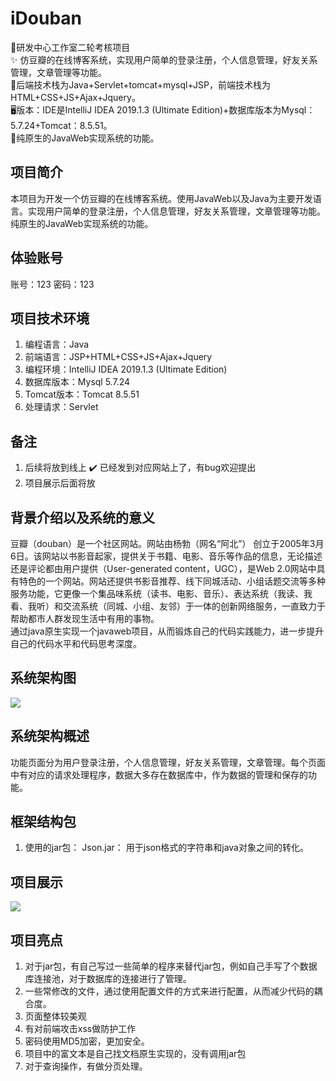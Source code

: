 # iDouban
📖研发中心工作室二轮考核项目<br>
✨ 仿豆瓣的在线博客系统，实现用户简单的登录注册，个人信息管理，好友关系管理，文章管理等功能。<br>
🏁后端技术栈为Java+Servlet+tomcat+mysql+JSP，前端技术栈为HTML+CSS+JS+Ajax+Jquery。<br>
🖥️版本：IDE是IntelliJ IDEA 2019.1.3 (Ultimate Edition)+数据库版本为Mysql：5.7.24+Tomcat：8.5.51。<br>
🚀纯原生的JavaWeb实现系统的功能。<br>
## 项目简介
本项目为开发一个仿豆瓣的在线博客系统。使用JavaWeb以及Java为主要开发语言。实现用户简单的登录注册，个人信息管理，好友关系管理，文章管理等功能。纯原生的JavaWeb实现系统的功能。
## 体验账号
账号：123
密码：123
## 项目技术环境
1. 编程语言：Java
2. 前端语言：JSP+HTML+CSS+JS+Ajax+Jquery
3. 编程环境：IntelliJ IDEA 2019.1.3 (Ultimate Edition)
4. 数据库版本：Mysql 5.7.24
5. Tomcat版本：Tomcat 8.5.51
6. 处理请求：Servlet
## 备注
1. 后续将放到线上 ✔️ 已经发到对应网站上了，有bug欢迎提出
2. 项目展示后面将放
## 背景介绍以及系统的意义
  豆瓣（douban）是一个社区网站。网站由杨勃（网名“阿北”） 创立于2005年3月6日。该网站以书影音起家，提供关于书籍、电影、音乐等作品的信息，无论描述还是评论都由用户提供（User-generated content，UGC），是Web 2.0网站中具有特色的一个网站。网站还提供书影音推荐、线下同城活动、小组话题交流等多种服务功能，它更像一个集品味系统（读书、电影、音乐）、表达系统（我读、我看、我听）和交流系统（同城、小组、友邻）于一体的创新网络服务，一直致力于帮助都市人群发现生活中有用的事物。<br>
  通过java原生实现一个javaweb项目，从而锻炼自己的代码实践能力，进一步提升自己的代码水平和代码思考深度。
## 系统架构图
![](https://gitee.com/linzworld/picgo-img/raw/master/img/20200725143957.png)
## 系统架构概述
功能页面分为用户登录注册，个人信息管理，好友关系管理，文章管理。每个页面中有对应的请求处理程序，数据大多存在数据库中，作为数据的管理和保存的功能。
## 框架结构包
1. 使用的jar包：
Json.jar：
用于json格式的字符串和java对象之间的转化。
## 项目展示
![](https://gitee.com/linzworld/picgo-img/raw/master/img/20200725144105.png)
## 项目亮点
1. 对于jar包，有自己写过一些简单的程序来替代jar包，例如自己手写了个数据库连接池，对于数据库的连接进行了管理。
2. 一些常修改的文件，通过使用配置文件的方式来进行配置，从而减少代码的耦合度。
3. 页面整体较美观
4. 有对前端攻击xss做防护工作
5. 密码使用MD5加密，更加安全。
6. 项目中的富文本是自己找文档原生实现的，没有调用jar包
7. 对于查询操作，有做分页处理。

